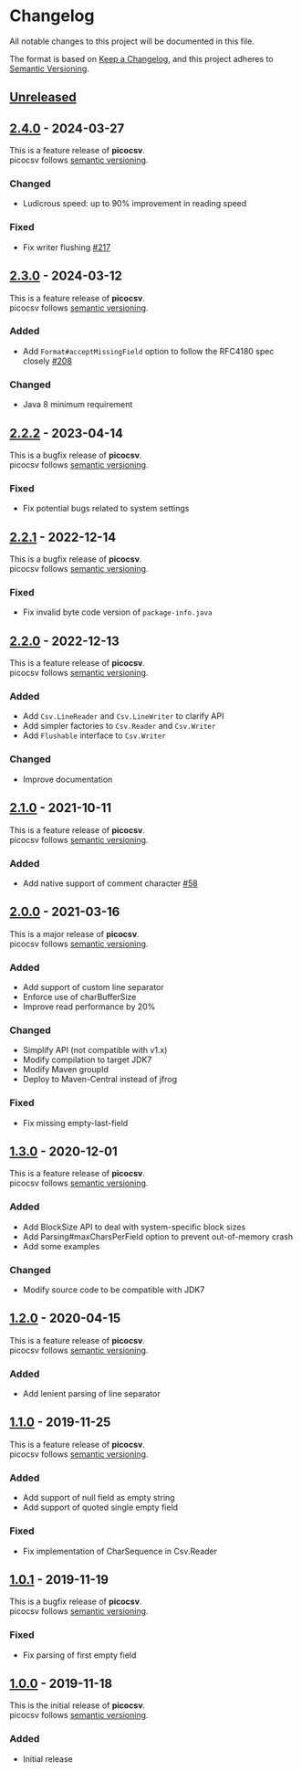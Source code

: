 # Changelog

All notable changes to this project will be documented in this file.

The format is based on [Keep a Changelog](https://keepachangelog.com/en/1.0.0/),
and this project adheres to [Semantic Versioning](https://semver.org/spec/v2.0.0.html).

## [Unreleased]

## [2.4.0] - 2024-03-27

This is a feature release of **picocsv**.   
picocsv follows [semantic versioning](https://semver.org/).

### Changed

- Ludicrous speed: up to 90% improvement in reading speed

### Fixed

- Fix writer flushing [#217](https://github.com/nbbrd/picocsv/issues/217)

## [2.3.0] - 2024-03-12

This is a feature release of **picocsv**.   
picocsv follows [semantic versioning](https://semver.org/).

### Added

- Add `Format#acceptMissingField` option to follow the RFC4180 spec closely [#208](https://github.com/nbbrd/picocsv/issues/208)

### Changed

- Java 8 minimum requirement

## [2.2.2] - 2023-04-14

This is a bugfix release of **picocsv**.   
picocsv follows [semantic versioning](https://semver.org/).

### Fixed

- Fix potential bugs related to system settings

## [2.2.1] - 2022-12-14

This is a bugfix release of **picocsv**.   
picocsv follows [semantic versioning](https://semver.org/).

### Fixed

- Fix invalid byte code version of `package-info.java`

## [2.2.0] - 2022-12-13

This is a feature release of **picocsv**.   
picocsv follows [semantic versioning](https://semver.org/).

### Added

- Add `Csv.LineReader` and `Csv.LineWriter` to clarify API
- Add simpler factories to `Csv.Reader` and `Csv.Writer`
- Add `Flushable` interface to `Csv.Writer`

### Changed

- Improve documentation

## [2.1.0] - 2021-10-11

This is a feature release of **picocsv**.   
picocsv follows [semantic versioning](https://semver.org/).

### Added

- Add native support of comment character [#58](https://github.com/nbbrd/picocsv/issues/58)

## [2.0.0] - 2021-03-16

This is a major release of **picocsv**.   
picocsv follows [semantic versioning](https://semver.org/).

### Added

- Add support of custom line separator
- Enforce use of charBufferSize
- Improve read performance by 20%

### Changed

- Simplify API (not compatible with v1.x)
- Modify compilation to target JDK7
- Modify Maven groupId
- Deploy to Maven-Central instead of jfrog

### Fixed

- Fix missing empty-last-field

## [1.3.0] - 2020-12-01

This is a feature release of **picocsv**.   
picocsv follows [semantic versioning](https://semver.org/).

### Added

- Add BlockSize API to deal with system-specific block sizes
- Add Parsing#maxCharsPerField option to prevent out-of-memory crash
- Add some examples

### Changed

- Modify source code to be compatible with JDK7

## [1.2.0] - 2020-04-15

This is a feature release of **picocsv**.   
picocsv follows [semantic versioning](https://semver.org/).

### Added

- Add lenient parsing of line separator

## [1.1.0] - 2019-11-25

This is a feature release of **picocsv**.   
picocsv follows [semantic versioning](https://semver.org/).

### Added

- Add support of null field as empty string
- Add support of quoted single empty field

### Fixed

- Fix implementation of CharSequence in Csv.Reader

## [1.0.1] - 2019-11-19

This is a bugfix release of **picocsv**.   
picocsv follows [semantic versioning](https://semver.org/).

### Fixed

- Fix parsing of first empty field

## [1.0.0] - 2019-11-18

This is the initial release of **picocsv**.   
picocsv follows [semantic versioning](https://semver.org/).

### Added

- Initial release

[Unreleased]: https://github.com/nbbrd/picocsv/compare/v2.4.0...HEAD
[2.4.0]: https://github.com/nbbrd/picocsv/compare/v2.3.0...v2.4.0
[2.3.0]: https://github.com/nbbrd/picocsv/compare/v2.2.2...v2.3.0
[2.2.2]: https://github.com/nbbrd/picocsv/compare/v2.2.1...v2.2.2
[2.2.1]: https://github.com/nbbrd/picocsv/compare/v2.2.0...v2.2.1
[2.2.0]: https://github.com/nbbrd/picocsv/compare/v2.1.0...v2.2.0
[2.1.0]: https://github.com/nbbrd/picocsv/compare/v2.0.0...v2.1.0
[2.0.0]: https://github.com/nbbrd/picocsv/compare/v1.3.0...v2.0.0
[1.3.0]: https://github.com/nbbrd/picocsv/compare/v1.2.0...v1.3.0
[1.2.0]: https://github.com/nbbrd/picocsv/compare/v1.1.0...v1.2.0
[1.1.0]: https://github.com/nbbrd/picocsv/compare/v1.0.1...v1.1.0
[1.0.1]: https://github.com/nbbrd/picocsv/compare/v1.0.0...v1.0.1
[1.0.0]: https://github.com/nbbrd/picocsv/releases/tag/v1.0.0
